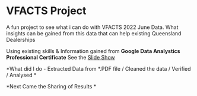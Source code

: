 # VFACTS Project

A fun project to see what i can do with VFACTS 2022 June Data.  What insights can be gained from this data that can help existing Queensland Dealerships

Using existing skills & Information gained from **Google Data Analystics Professional Certificate**
See the [Slide Show](https://docs.google.com/presentation/d/1F33Ip4VhSetuOIx1nLmigVNIjm1pyRSNarVAQBx21hg/edit?usp=sharing)

*What did I do - Extracted Data from *.PDF file / Cleaned the data / Verified / Analysed *

*Next Came the Sharing of Results *

